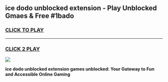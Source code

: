 
## ice dodo unblocked extension - Play Unblocked Gmaes & Free #1bado
<h3>
<a href="https://news.freeplayer.one?title=ice_dodo_unblocked_extension&ref=24F">CLICK TO PLAY</a></h3>
<hr>

<h3>
<a href="https://news.freeplayer.one?title=ice_dodo_unblocked_extension&ref=24F">CLICK 2 PLAY</a>
  
</h3>

<a href="https://news.freeplayer.one?title=ice_dodo_unblocked_extension&ref=24F/"><img src="https://clearcache.store/games.png"></a>


**ice dodo unblocked extension games unblocked: Your Gateway to Fun and Accessible Online Gaming**
